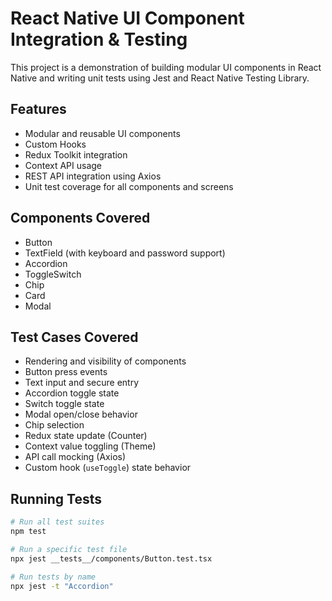 # React Native UI Component Integration & Testing

This project is a demonstration of building modular UI components in React Native and writing unit tests using Jest and React Native Testing Library.

## Features

- Modular and reusable UI components
- Custom Hooks
- Redux Toolkit integration
- Context API usage
- REST API integration using Axios
- Unit test coverage for all components and screens

## Components Covered

- Button
- TextField (with keyboard and password support)
- Accordion
- ToggleSwitch
- Chip
- Card
- Modal

## Test Cases Covered

- Rendering and visibility of components
- Button press events
- Text input and secure entry
- Accordion toggle state
- Switch toggle state
- Modal open/close behavior
- Chip selection
- Redux state update (Counter)
- Context value toggling (Theme)
- API call mocking (Axios)
- Custom hook (`useToggle`) state behavior

## Running Tests

```bash
# Run all test suites
npm test

# Run a specific test file
npx jest __tests__/components/Button.test.tsx

# Run tests by name
npx jest -t "Accordion"
```
